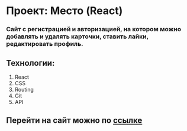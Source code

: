 # Проект: Место (React)

### Сайт с регистрацией и авторизацией, на котором можно добавлять и удалять карточки, ставить лайки, редактировать профиль. 

## Технологии:
1. React
2. CSS
3. Routing
4. Git
5. API

## Перейти на сайт можно по [ссылке](https://vlrtyan.github.io/react-mesto-auth/)


